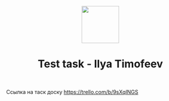 <p align="center">
    <a href="https://github.com/yiisoft" target="_blank">
        <img src="https://avatars0.githubusercontent.com/u/993323" height="100px">
    </a>
    <h1 align="center">Test task - Ilya Timofeev</h1>
    <br>
</p>

Ссылка на таск доску 
https://trello.com/b/9sXqINGS